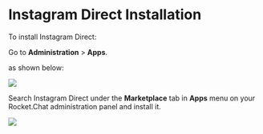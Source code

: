 # Instagram Direct Installation

To install Instagram Direct:

Go to **Administration** > **Apps**.

as shown below:

![](<../../../../.gitbook/assets/2021-11-20\_23-29-48 (1).png>)

Search Instagram Direct under the **Marketplace** tab in **Apps** menu on your Rocket.Chat administration panel and install it.&#x20;

![](<../../../../.gitbook/assets/2022-01-20\_16-37-33 (2).png>)
